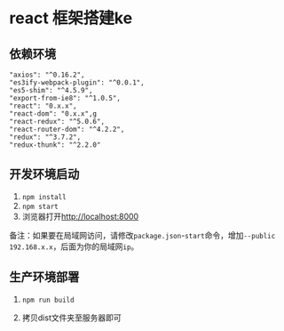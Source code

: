 # react 框架搭建ke

## 依赖环境
```
"axios": "^0.16.2",
"es3ify-webpack-plugin": "^0.0.1",
"es5-shim": "^4.5.9",
"export-from-ie8": "^1.0.5",
"react": "0.x.x",
"react-dom": "0.x.x",g
"react-redux": "^5.0.6",
"react-router-dom": "^4.2.2",
"redux": "^3.7.2",
"redux-thunk": "^2.2.0"
```

## 开发环境启动

1. `npm install`
2. `npm start`
3. 浏览器打开[http://localhost:8000](http://localhost:8000)

备注：如果要在局域网访问，请修改`package.json`-`start`命令，增加`--public 192.168.x.x`，后面为你的局域网`ip`。

## 生产环境部署

1. `npm run build`

2. 拷贝dist文件夹至服务器即可
